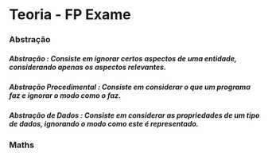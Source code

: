 # Teoria - FP Exame

### Abstração

##### **Abstração :** Consiste em ignorar certos aspectos de uma entidade, considerando apenas os aspectos relevantes.
##### **Abstração Procedimental :** Consiste em considerar o que um programa faz e ignorar o modo como o faz.
##### **Abstração de Dados :** Consiste em considerar as propriedades de um tipo de dados, ignorando o modo como este é representado.

### Maths 

